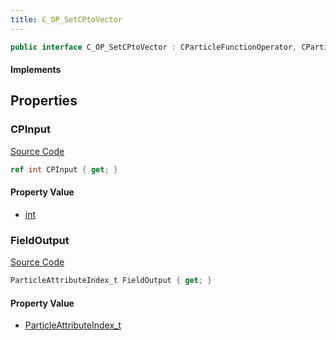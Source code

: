 ```yaml
---
title: C_OP_SetCPtoVector
---
```


```csharp
public interface C_OP_SetCPtoVector : CParticleFunctionOperator, CParticleFunction, ISchemaClass<CParticleFunction>, ISchemaClass<CParticleFunctionOperator>, ISchemaClass<C_OP_SetCPtoVector>, ISchemaField, ISchemaClass, INativeHandle
```

#### Implements

## Properties

### CPInput

[Source Code](https://github.com/swiftly-solution/swiftlys2/blob/beta/managed/src/SwiftlyS2.Generated/Schemas/Interfaces/C_OP_SetCPtoVector.cs#L16)

```csharp
ref int CPInput { get; }
```

#### Property Value

- [int](https://learn.microsoft.com/dotnet/api/system.int32)

### FieldOutput

[Source Code](https://github.com/swiftly-solution/swiftlys2/blob/beta/managed/src/SwiftlyS2.Generated/Schemas/Interfaces/C_OP_SetCPtoVector.cs#L18)

```csharp
ParticleAttributeIndex_t FieldOutput { get; }
```

#### Property Value

- [ParticleAttributeIndex_t](/docs/api/shared/schemadefinitions/particleattributeindex_t)

